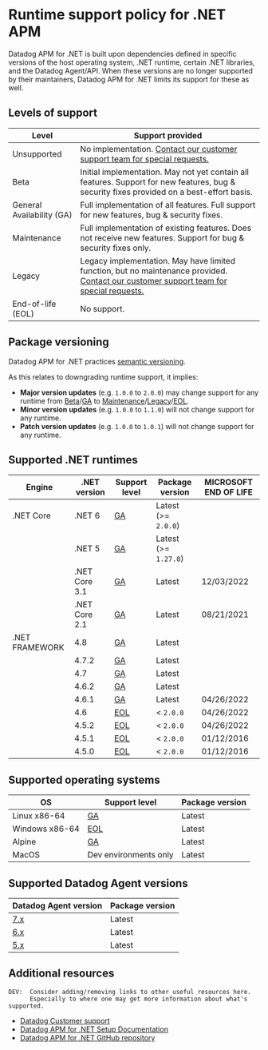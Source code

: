 # Runtime support policy for .NET APM

Datadog APM for .NET is built upon dependencies defined in specific versions of the host operating system, .NET runtime, certain .NET libraries, and the Datadog Agent/API. When these versions are no longer supported by their maintainers, Datadog APM for .NET limits its support for these as well.

## Levels of support

| **Level**                                              | **Support provided**                                                                                                                                                          |
|--------------------------------------------------------|-------------------------------------------------------------------------------------------------------------------------------------------------------------------------------|
| <span id="support-unsupported">Unsupported</span>      |  No implementation. [Contact our customer support team for special requests.](https://www.datadoghq.com/support/)                                                             |
| <span id="support-beta">Beta</span>                    |  Initial implementation. May not yet contain all features. Support for new features, bug & security fixes provided on a best-effort basis.                                    |
| <span id="support-ga">General Availability (GA)</span> |  Full implementation of all features. Full support for new features, bug & security fixes.                                                                                    |
| <span id="support-maintenance">Maintenance</span>      |  Full implementation of existing features. Does not receive new features. Support for bug & security fixes only.                                                              |
| <span id="support-legacy">Legacy</span>                |  Legacy implementation. May have limited function, but no maintenance provided. [Contact our customer support team for special requests.](https://www.datadoghq.com/support/) |
| <span id="support-eol">End-of-life (EOL)</span>        |  No support.                                                                                                                                                                  |

## Package versioning

Datadog APM for .NET practices [semantic versioning](https://semver.org/).

As this relates to downgrading runtime support, it implies:

  - **Major version updates** (e.g. `1.0.0` to `2.0.0`) may change support for any runtime from [Beta](#support-beta)/[GA](#support-ga) to [Maintenance](#support-maintenance)/[Legacy](#support-legacy)/[EOL](#support-eol).
  - **Minor version updates** (e.g. `1.0.0` to `1.1.0`) will not change support for any runtime.
  - **Patch version updates** (e.g. `1.0.0` to `1.0.1`) will not change support for any runtime.

## Supported .NET runtimes

| **Engine**      | **.NET version** | **Support level**     | **Package version**  | **MICROSOFT END OF LIFE** |
|-----------------|------------------|-----------------------|----------------------|---------------------------|
| .NET Core       | .NET 6           | [GA](#support-ga)     | Latest (>= `2.0.0`)  |                           |
|                 | .NET 5           | [GA](#support-ga)     | Latest (>= `1.27.0`) |                           |
|                 | .NET Core 3.1    | [GA](#support-ga)     | Latest               | 12/03/2022                |
|                 | .NET Core 2.1    | [GA](#support-ga)     | Latest               | 08/21/2021                |
| .NET FRAMEWORK  | 4.8              | [GA](#support-ga)     | Latest               |                           |
|                 | 4.7.2            | [GA](#support-ga)     | Latest               |                           |
|                 | 4.7              | [GA](#support-ga)     | Latest               |                           |
|                 | 4.6.2            | [GA](#support-ga)     | Latest               |                           |
|                 | 4.6.1            | [GA](#support-ga)     | Latest               |  04/26/2022               |
|                 | 4.6              | [EOL](#support-eol)   | < `2.0.0`            |  04/26/2022               |
|                 | 4.5.2            | [EOL](#support-eol)   | < `2.0.0`            |  04/26/2022               |
|                 | 4.5.1            | [EOL](#support-eol)   | < `2.0.0`            |  01/12/2016               |
|                 | 4.5.0            | [EOL](#support-eol)   | < `2.0.0`            |  01/12/2016               |

## Supported operating systems

| **OS**         | **Support level**     | **Package version** |
|----------------|-----------------------|---------------------|
| Linux x86-64   | [GA](#support-ga)     | Latest              |
| Windows x86-64 | [EOL](#support-ga)    | Latest              |
| Alpine         | [GA](#support-ga)     | Latest              |
| MacOS          | Dev environments only | Latest              |

## Supported Datadog Agent versions

| **Datadog Agent version**                                                | **Package version** |
|--------------------------------------------------------------------------|---------------------|
| [7.x](https://docs.datadoghq.com/agent/basic_agent_usage/?tab=agentv6v7) | Latest              |
| [6.x](https://docs.datadoghq.com/agent/basic_agent_usage/?tab=agentv6v7) | Latest              |
| [5.x](https://docs.datadoghq.com/agent/basic_agent_usage/?tab=agentv5)   | Latest              |

## Additional resources

```
DEV:  Consider adding/removing links to other useful resources here.
      Especially to where one may get more information about what's supported.
```

- [Datadog Customer support](https://www.datadoghq.com/support/)
- [Datadog APM for .NET Setup Documentation](https://docs.datadoghq.com/tracing/setup_overview/setup/ruby/)
- [Datadog APM for .NET GitHub repository](https://github.com/DataDog/dd-trace-rb)